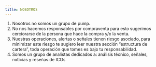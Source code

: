 ```yaml
---
title: NOSOTROS
---
```

1. Nosotros no somos un grupo de pump.
2. No nos hacemos responsables por compraventa para esto sugerimos cerciorarse de la persona que hace la compra y/o la venta. 
3. Nuestras operaciones, alertas o señales tienen riesgo asociado, para minimizar este riesgo te sugiero leer nuestra sección “estructura de cartera”, toda operación que tomes es bajo tu responsabilidad.
4. Somos un grupo de analistas dedicados a: análisis técnico, señales, noticias y reseñas de ICOs